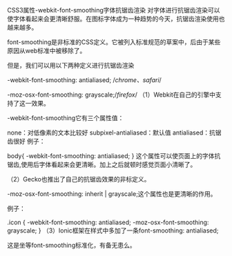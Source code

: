 CSS3属性-webkit-font-smoothing字体抗锯齿渲染
对字体进行抗锯齿渲染可以使字体看起来会更清晰舒服。在图标字体成为一种趋势的今天，抗锯齿渲染使用也越来越多。

font-smoothing是非标准的CSS定义。它被列入标准规范的草案中，后由于某些原因从web标准中被移除了。

但是，我们可以用以下两种定义进行抗锯齿渲染

-webkit-font-smoothing: antialiased; /*chrome、safari*/

-moz-osx-font-smoothing: grayscale;/*firefox*/
（1）Webkit在自己的引擎中支持了这一效果。

-webkit-font-smoothing它有三个属性值：

none：对低像素的文本比较好
subpixel-antialiased：默认值
antialiased：抗锯齿很好 
例子：

body{
   -webkit-font-smoothing: antialiased;
}
这个属性可以使页面上的字体抗锯齿,使用后字体看起来会更清晰。加上之后就顿时感觉页面小清晰了。

（2）Gecko也推出了自己的抗锯齿效果的非标定义。

-moz-osx-font-smoothing: inherit | grayscale;这个属性也是更清晰的作用。

例子：

.icon {
   -webkit-font-smoothing: antialiased;
   -moz-osx-font-smoothing: grayscale;
}
（3）Ionic框架在样式中多加了一条font-smoothing: antialiased;

这是坐等font-smoothing标准化，有备无患么。
